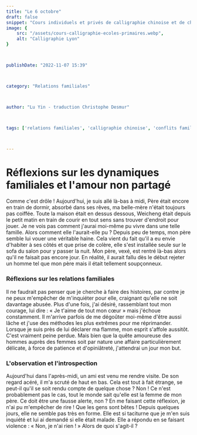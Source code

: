 ```yaml
---
title: "Le 6 octobre"
draft: false
snippet: "Cours individuels et privés de calligraphie chinoise et de chinois."
image: {
    src: "/assets/cours-calligraphie-ecoles-primaires.webp",
    alt: "Calligraphie Lyon"
}



publishDate: "2022-11-07 15:39"



category: "Relations familiales"



author: "Lu Yin - traduction Christophe Desmur"



tags: ['relations familiales', 'calligraphie chinoise', 'conflits familiaux', 'amour non partagé', 'introspection', 'communication', 'émotions', 'solitude', 'patience', 'observations']



---
```


# Réflexions sur les dynamiques familiales et l'amour non partagé

Comme c'est drôle ! Aujourd'hui, je suis allé là-bas à midi, Père était encore en train de dormir, absorbé dans ses rêves, ma belle-mère n'était toujours pas coiffée. Toute la maison était en dessus dessous, Weicheng était depuis le petit matin en train de courir en tout sens sans trouver d'endroit pour jouer. Je ne vois pas comment j'aurai moi-même pu vivre dans une telle famille. Alors comment elle l'aurait-elle pu ? Depuis peu de temps, mon père semble lui vouer une véritable haine. Cela vient du fait qu'il a eu envie d'habiter à ses côtés et que prise de colère, elle s'est installée seule sur le sofa du salon pour y passer la nuit. Mon père, vexé, est rentré là-bas alors qu'il ne faisait pas encore jour. En réalité, il aurait fallu dès le début rejeter un homme tel que mon père mais il était tellement soupçonneux.



### Réflexions sur les relations familiales



Il ne faudrait pas penser que je cherche à faire des histoires, par contre je ne peux m'empêcher de m'inquiéter pour elle, craignant qu'elle ne soit davantage abusée. Plus d'une fois, j'ai désiré, rassemblant tout mon courage, lui dire : « Je t'aime de tout mon cœur » mais j'échoue constamment. Il m'arrive parfois de me dégoûter moi-même d'être aussi lâche et j'use des méthodes les plus extrêmes pour me réprimander. Lorsque je suis près de lui déclarer ma flamme, mon esprit s'affole aussitôt. C'est vraiment peine perdue. Mais bien que la quête amoureuse des hommes auprès des femmes soit par nature une affaire particulièrement délicate, à force de patience et d'opiniâtreté, j'attendrai un jour mon but.



### L'observation et l'introspection



Aujourd'hui dans l'après-midi, un ami est venu me rendre visite. De son regard acéré, il m'a scruté de haut en bas. Cela est tout à fait étrange, se peut-il qu'il se soit rendu compte de quelque chose ? Non ! Ce n'est probablement pas le cas, tout le monde sait qu'elle est la femme de mon père. Ce doit être une fausse alerte, non ? En me faisant cette réflexion, je n'ai pu m'empêcher de rire ! Que les gens sont bêtes ! Depuis quelques jours, elle ne semble pas très en forme. Elle est si taciturne que je m'en suis inquiété et lui ai demandé si elle était malade. Elle a répondu en se faisant violence : « Non, je n'ai rien ! » Alors de quoi s'agit-il ?

